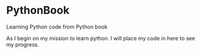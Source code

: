 # PythonBook
Learning Python code from Python book

As I begin on my mission to learn python. I will place my code in here to see my progress. 
